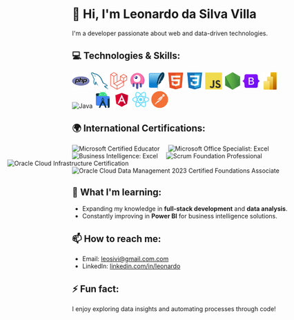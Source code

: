 # 👋 Hi, I'm Leonardo da Silva Villa

I'm a developer passionate about web and data-driven technologies.

## 💻 Technologies & Skills:
<div>
  <img src="https://github.com/LeonardoVilla/villaIcon/blob/main/php-original.svg" title="Java" alt="Java" width="40" height="40"/>
  <img src="https://github.com/LeonardoVilla/villaIcon/blob/main/mysql-original.svg" title="Java" alt="Java" width="40" height="40"/>
  <img src="https://github.com/LeonardoVilla/villaIcon/blob/main/laravel-original.svg" title="Java" alt="Java" width="40" height="40"/>
  <img src="https://github.com/LeonardoVilla/villaIcon/blob/main/livewire-original.svg" title="Java" alt="Java" width="40" height="40"/>
  <img src="https://github.com/LeonardoVilla/villaIcon/blob/main/sqlite-original.svg" title="Java" alt="Java" width="40" height="40"/>
  <img src="https://github.com/LeonardoVilla/villaIcon/blob/main/html5-original.svg" title="Java" alt="Java" width="40" height="40"/>
  <img src="https://github.com/LeonardoVilla/villaIcon/blob/main/css3-original.svg" title="Java" alt="Java" width="40" height="40"/>
  <img src="https://github.com/LeonardoVilla/villaIcon/blob/main/javascript-original.svg" title="Java" alt="Java" width="40" height="40"/>
  <img src="https://github.com/LeonardoVilla/villaIcon/blob/main/nodejs-original.svg" title="Java" alt="Java" width="40" height="40"/>
  <img src="https://github.com/LeonardoVilla/villaIcon/blob/main/bootstrap-original.svg" title="Java" alt="Java" width="40" height="40"/>
  <img src="https://github.com/LeonardoVilla/villaIcon/blob/main/New_Power_BI_Logo.svg.png" title="Java" alt="Java" width="40" height="40"/>
  <img src="https://github.com/LeonardoVilla/villaIcon/blob/main/Microsoft_Office_Excel_(2019%E2%80%93present).svg.png" title="Java" alt="Java" width="40" height="40"/>
  <img src="https://github.com/LeonardoVilla/villaIcon/blob/main/androidstudio-original.svg" title="Java" alt="Java" width="40" height="40"/>
  <img src="https://github.com/LeonardoVilla/villaIcon/blob/main/angular-original.svg" title="Java" alt="Java" width="40" height="40"/>
  <img src="https://github.com/LeonardoVilla/villaIcon/blob/main/react-original.svg" title="Java" alt="Java" width="40" height="40"/>
  <img src="https://github.com/LeonardoVilla/villaIcon/blob/main/postman-original.svg" title="Java" alt="Java" width="40" height="40"/>
</div>


## 🌍 International Certifications:
![Microsoft Certified Educator](https://images.credly.com/size/80x80/images/54f7ea40-48bc-4217-b398-b81bae6de175/MCE.png)&nbsp;&nbsp;&nbsp;&nbsp;
![Microsoft Office Specialist: Excel](https://images.credly.com/size/80x80/images/9d2bcbe6-519f-4ed0-ad34-aca077421568/MOS_Excel.png)&nbsp;&nbsp;&nbsp;&nbsp;
![Business Intelligence: Excel](https://images.credly.com/size/80x80/images/9a13a2d2-c007-4260-81bd-bf5d1ffb9223/image.png)&nbsp;&nbsp;&nbsp;&nbsp;
![Scrum Foundation Professional](https://images.credly.com/size/80x80/images/4e3d6f9f-55d7-4ea7-b0e6-f4d4ff543e22/image.png)<img src="https://brm-workforce.oracle.com/pdf/certview/images/OCIF2023CA.png" alt="Oracle Cloud Infrastructure Certification" width="160" height="80" style="margin-left: -150px;">
<img class="rc10img" src="https://brm-workforce.oracle.com/pdf/certview/images/OCDMF2023.png" alt="Oracle Cloud Data Management 2023 Certified Foundations Associate" style="width: 160px; height: 80px; object-fit: cover; margin:0 auto;">

## 🌱 What I'm learning:
- Expanding my knowledge in **full-stack development** and **data analysis**.
- Constantly improving in **Power BI** for business intelligence solutions.

## 📫 How to reach me:
- Email: leosivi@gmail.com.com
- LinkedIn: [linkedin.com/in/leonardo](https://www.linkedin.com/in/leonardotech/)

## ⚡ Fun fact:
I enjoy exploring data insights and automating processes through code!

